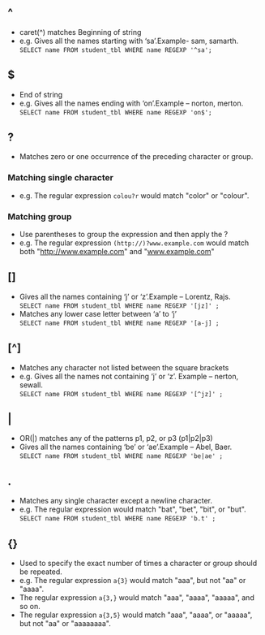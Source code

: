 ## ^	
- caret(^) matches Beginning of string
- e.g. Gives all the names starting with ‘sa’.Example- sam, samarth.  
```SELECT name FROM student_tbl WHERE name REGEXP '^sa';```

## $	
- End of string
- e.g. Gives all the names ending with ‘on’.Example – norton, merton.  
```SELECT name FROM student_tbl WHERE name REGEXP 'on$';```

## ? 
- Matches zero or one occurrence of the preceding character or group. 
### Matching single character
- e.g. The regular expression ```colou?r``` would match "color" or "colour".
### Matching group
- Use parentheses to group the expression and then apply the ?
- e.g. The regular expression ```(http://)?www.example.com``` would match both "http://www.example.com" and "www.example.com"

## []
- Gives all the names containing ‘j’ or ‘z’.Example – Lorentz, Rajs.  
```SELECT name FROM student_tbl WHERE name REGEXP '[jz]' ;```
- Matches any lower case letter between ‘a’ to ‘j’  
```SELECT name FROM student_tbl WHERE name REGEXP '[a-j] ;```

## [^]
- Matches any character not listed between the square brackets
- e.g. Gives all the names not containing ‘j’ or ‘z’. Example – nerton, sewall.  
```SELECT name FROM student_tbl WHERE name REGEXP '[^jz]' ;```

## |
- OR(|) matches any of the patterns p1, p2, or p3 (p1|p2|p3)
- Gives all the names containing ‘be’ or ‘ae’.Example – Abel, Baer.  
```SELECT name FROM student_tbl WHERE name REGEXP 'be|ae' ;```

## .
- Matches any single character except a newline character. 
- e.g. The regular expression would match "bat", "bet", "bit", or "but".  
```SELECT name FROM student_tbl WHERE name REGEXP 'b.t' ;```

## {}
- Used to specify the exact number of times a character or group should be repeated.
- e.g. The regular expression ```a{3}``` would match "aaa", but not "aa" or "aaaa". 
- The regular expression ```a{3,}``` would match "aaa", "aaaa", "aaaaa", and so on. 
- The regular expression ```a{3,5}``` would match "aaa", "aaaa", or "aaaaa", but not "aa" or "aaaaaaaa".


